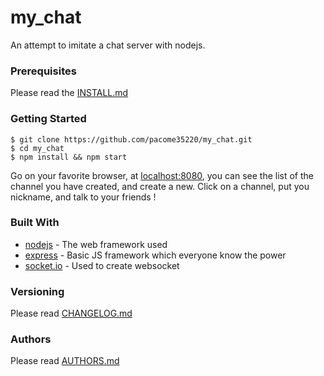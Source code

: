 # my_chat

An attempt to imitate a chat server with nodejs.

### Prerequisites

Please read the [INSTALL.md](https://github.com/pacome35220/my_chat/INSTALL.md)

### Getting Started

```
$ git clone https://github.com/pacome35220/my_chat.git
$ cd my_chat
$ npm install && npm start
```

Go on your favorite browser, at [localhost:8080](localhost:8080), you can see the list of the channel you have created, and create a new.
Click on a channel, put you nickname, and talk to your friends !

### Built With

* [nodejs](https://nodejs.org/) - The web framework used
* [express](http://expressjs.com/) - Basic JS framework which everyone know the power
* [socket.io](https://socket.io/) - Used to create websocket

### Versioning

Please read [CHANGELOG.md](https://github.com/pacome35220/my_chat/CHANGELOG.md)

### Authors

Please read [AUTHORS.md](https://github.com/pacome35220/my_chat/AUTHORS.md)
